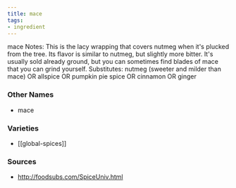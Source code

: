 ```yaml
---
title: mace
tags:
- ingredient
---
```

mace Notes: This is the lacy wrapping that covers nutmeg when it's plucked from the tree. Its flavor is similar to nutmeg, but slightly more bitter. It's usually sold already ground, but you can sometimes find blades of mace that you can grind yourself. Substitutes: nutmeg (sweeter and milder than mace) OR allspice OR pumpkin pie spice OR cinnamon OR ginger

### Other Names

* mace

### Varieties

* [[global-spices]]

### Sources
* http://foodsubs.com/SpiceUniv.html
